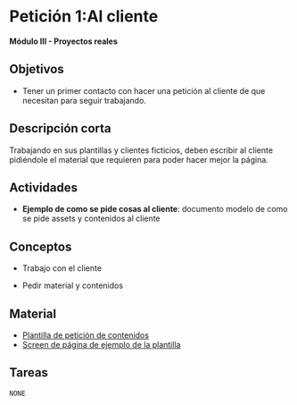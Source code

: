 # Petición 1:Al cliente

**Módulo III - Proyectos reales**

## Objetivos

* Tener un primer contacto con hacer una petición al cliente de que necesitan para seguir trabajando.

## Descripción corta

Trabajando en sus plantillas y clientes ficticios, deben escribir al cliente pidiéndole el material que 
requieren para poder hacer mejor la página.


## Actividades


* **Ejemplo de como se pide cosas al cliente**: documento modelo de como se pide assets y contenidos al cliente

## Conceptos

* Trabajo con el cliente

* Pedir material y contenidos

## Material

* [Plantilla de petición de contenidos](https://drive.google.com/open?id=1Im6LM2kT6tXLq9BRXvadWwCQqOHhKbc6boPOD8i8KKE)
* [Screen de página de ejemplo de la plantilla](https://drive.google.com/open?id=1xudF4hbWyon7anglgq0b6YVdgrJv_HKS)

## Tareas

`NONE`
